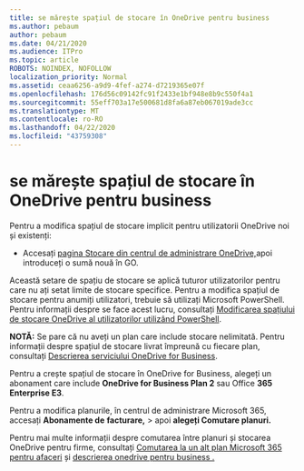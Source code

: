 ```yaml
---
title: se mărește spațiul de stocare în OneDrive pentru business
ms.author: pebaum
author: pebaum
ms.date: 04/21/2020
ms.audience: ITPro
ms.topic: article
ROBOTS: NOINDEX, NOFOLLOW
localization_priority: Normal
ms.assetid: ceaa6256-a9d9-4fef-a274-d7219365e07f
ms.openlocfilehash: 176d56c09142fc91f2433e1bf948e8b9c550f4a1
ms.sourcegitcommit: 55eff703a17e500681d8fa6a87eb067019ade3cc
ms.translationtype: MT
ms.contentlocale: ro-RO
ms.lasthandoff: 04/22/2020
ms.locfileid: "43759308"
---
```

# <a name="how-to-increase-storage-in-onedrive-for-business"></a>se mărește spațiul de stocare în OneDrive pentru business

Pentru a modifica spațiul de stocare implicit pentru utilizatorii OneDrive noi și existenți:
  
- Accesați [pagina Stocare din centrul de administrare OneDrive,](https://admin.onedrive.com/?v=StorageSettings)apoi introduceți o sumă nouă în GO.
    
Această setare de spațiu de stocare se aplică tuturor utilizatorilor pentru care nu ați setat limite de stocare specifice. Pentru a modifica spațiul de stocare pentru anumiți utilizatori, trebuie să utilizați Microsoft PowerShell. Pentru informații despre se face acest lucru, consultați [Modificarea spațiului de stocare OneDrive al utilizatorilor utilizând PowerShell](https://go.microsoft.com/fwlink/?linkid=866402). 
  
 **NOTĂ:** Se pare că nu aveți un plan care include stocare nelimitată. Pentru informații despre spațiul de stocare livrat împreună cu fiecare plan, consultați [Descrierea serviciului OneDrive for Business](https://go.microsoft.com/fwlink/p/?LinkID=826071).
  
Pentru a crește spațiul de stocare în OneDrive for Business, alegeți un abonament care include **OneDrive for Business Plan 2** sau Office **365 Enterprise E3**. 
  
Pentru a modifica planurile, în centrul de administrare Microsoft 365, accesați **Abonamente de** **facturare,** \> apoi **alegeți Comutare planuri.**
  
Pentru mai multe informații despre comutarea între planuri și stocarea OneDrive pentru firme, consultați [Comutarea la un alt plan Microsoft 365 pentru afaceri](https://go.microsoft.com/fwlink/?LinkId=2031117) și [descrierea onedrive pentru business .](https://go.microsoft.com/fwlink/?LinkId-2031122)
  


